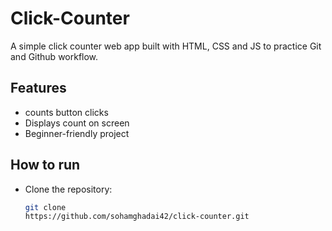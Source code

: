 # Click-Counter
A simple click counter web app built with HTML, CSS and JS to practice Git and Github workflow.
<br>
## Features
- counts button clicks
- Displays count on screen
- Beginner-friendly project

## How to run
- Clone the repository:
  ```bash
  git clone
  https://github.com/sohamghadai42/click-counter.git
  
